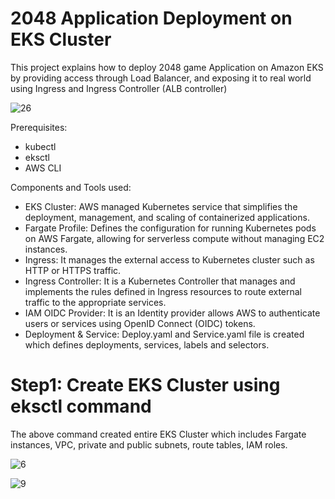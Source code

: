  # 2048 Application Deployment on EKS Cluster

This project explains how to deploy 2048 game Application on Amazon EKS by providing access through Load Balancer, and exposing it to real world using Ingress and Ingress Controller (ALB controller)

![26](https://github.com/user-attachments/assets/3602cdbe-6b7b-4c6a-869a-7f26555c8497)

Prerequisites: 
- kubectl
- eksctl
- AWS CLI

Components and Tools used:
- EKS Cluster: AWS managed Kubernetes service that simplifies the deployment, management, and scaling of containerized applications.
- Fargate Profile: Defines the configuration for running Kubernetes pods on AWS Fargate, allowing for serverless compute without managing EC2 instances.
- Ingress: It manages the external access to Kubernetes cluster such as HTTP or HTTPS traffic.
- Ingress Controller: It is a Kubernetes Controller that manages and implements the rules defined in Ingress resources to route external traffic to the appropriate 
  services.
- IAM OIDC Provider: It is an Identity provider allows AWS to authenticate users or services using OpenID Connect (OIDC) tokens.
- Deployment & Service: Deploy.yaml and Service.yaml file is created which defines deployments, services, labels and selectors.

# Step1: Create EKS Cluster using eksctl command
The above command created entire EKS Cluster which includes Fargate instances, VPC, private and public subnets, route tables, IAM roles.

![6](https://github.com/user-attachments/assets/2e55a340-7752-4c42-aeb9-e8ceed662328)



![9](https://github.com/user-attachments/assets/e27f7562-9069-4465-a446-822527bee11a)






  





